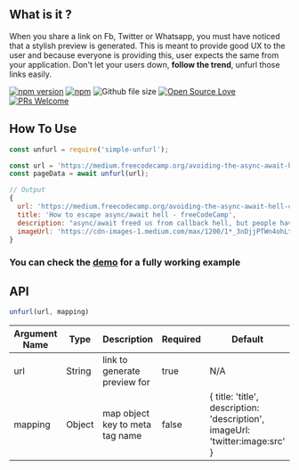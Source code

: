 ## What is it ?

When you share a link on Fb, Twitter or Whatsapp, you must have noticed that a stylish preview is generated. This is meant to provide good UX to the user and because everyone is providing this, user expects the same from your application. Don't let your users down, **follow the trend**, unfurl those links easily.

[![npm version](https://badge.fury.io/js/simple-unfurl.svg)](https://badge.fury.io/js/simple-unfurl) [![npm](https://img.shields.io/npm/dm/simple-unfurl.svg)](https://www.npmjs.com/package/simple-unfurl) 
![Github file size](https://img.shields.io/github/size/itaditya/simple-unfurl/index.js.svg)
 [![Open Source Love](https://badges.frapsoft.com/os/mit/mit.svg?v=102)](https://badge.fury.io/js/simple-unfurl) [![PRs Welcome](https://img.shields.io/badge/PRs-welcome-brightgreen.svg)](http://makeapullrequest.com) 

## How To Use

```js
const unfurl = require('simple-unfurl');

const url = 'https://medium.freecodecamp.org/avoiding-the-async-await-hell-c77a0fb71c4c';
const pageData = await unfurl(url);

// Output
{
  url: 'https://medium.freecodecamp.org/avoiding-the-async-await-hell-c77a0fb71c4c',
  title: 'How to escape async/await hell - freeCodeCamp',
  description: "async/await freed us from callback hell, but people have started abusing it - leading to the birth of async/await hell. In this article, I will try to explain what async/await hell is, and I'll also.",
  imageUrl: 'https://cdn-images-1.medium.com/max/1200/1*_3nDjjPTWn4ohLt96IcwCA.png'
}
```

### You can check the [demo](/demo) for a fully working example

## API

```js
unfurl(url, mapping)
```
| Argument Name  | Type   | Description                     | Required | Default |
| -------------  | ------ | ----------------------------    | -------- | ------- |
| url            | String | link to generate preview for    | true     | N/A     |
| mapping        | Object | map object key to meta tag name | false    | { title: 'title', description: 'description', imageUrl: 'twitter:image:src' } |

